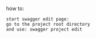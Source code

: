 how to:

    start swagger edit page:
    go to the project root directory
    and use: swagger project edit
    

